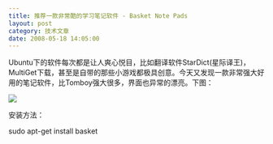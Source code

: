 ```yaml
---
title: 推荐一款非常酷的学习笔记软件 - Basket Note Pads
layout: post
category: 技术文章
date: 2008-05-18 14:05:00
---
```


Ubuntu下的软件每次都是让人爽心悦目，比如翻译软件StarDict(星际译王)，MultiGet下载，甚至是自带的那些小游戏都极具创意。今天又发现一款非常强大好用的笔记软件，比Tomboy强大很多，界面也异常的漂亮。下图：

![](http://www.cnblogs.com/images/cnblogs_com/coderzh/BasketNote.png)

安装方法：

sudo apt-get install basket
